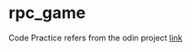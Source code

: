 # rpc_game
Code Practice refers from the odin project
[link](https://www.theodinproject.com/lessons/foundations-rock-paper-scissors)
